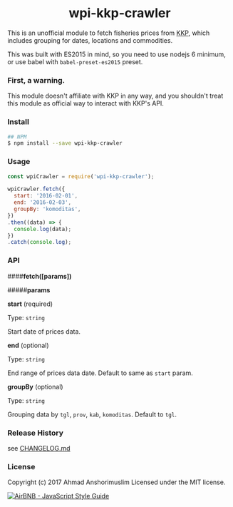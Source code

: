 # <center>wpi-kkp-crawler</center>

This is an unofficial module to fetch fisheries prices from [KKP](http://wpi.kkp.go.id), which includes grouping for dates, locations and commodities.

This was built with ES2015 in mind, so you need to use nodejs 6 minimum, or use babel with `babel-preset-es2015` preset.

### First, a warning.

This module doesn't affiliate with KKP in any way, and you shouldn't treat this module as official way to interact with KKP's API.

### Install

```bash
## NPM
$ npm install --save wpi-kkp-crawler
```

### Usage

```js
const wpiCrawler = require('wpi-kkp-crawler');

wpiCrawler.fetch({
  start: '2016-02-01',
  end: '2016-02-03',
  groupBy: 'komoditas',
})
.then((data) => {
  console.log(data);
})
.catch(console.log);
```

### API

####**fetch([params])**

#####**params**

**start** (required)

Type: `string`

Start date of prices data.

**end** (optional)

Type: `string`

End range of prices data date. Default to same as `start` param.

**groupBy** (optional)

Type: `string`

Grouping data by `tgl`, `prov`, `kab`, `komoditas`. Default to `tgl`.

### Release History

see [CHANGELOG.md](CHANGELOG.md)

### License

Copyright (c) 2017 Ahmad Anshorimuslim
Licensed under the MIT license.

[![AirBNB - JavaScript Style Guide](https://avatars2.githubusercontent.com/u/698437?v=3&s=400)](https://github.com/airbnb/javascript)
